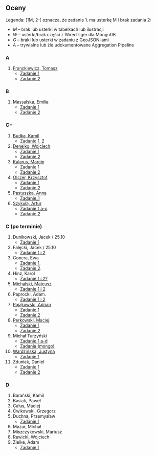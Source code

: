 ## Oceny

Legenda: [1M, 2-] oznacza, że zadanie 1. ma usterkę M i brak zadania 2:

* *M* – brak lub usterki w tabelkach lub ilustracji
* *W* – usterki/brak części z WiredTiger dla MongoDB
* *G* – braki lub usterki w zadaniu z GeoJSON-ami
* *A* – trywialne lub źle udokumentowane Aggregation Pipeline


### A

1. [Franckiewicz, Tomasz](https://github.com/tfranckiewicz/nosql "neo4j private repo")
    - [Zadanie 1](https://github.com/tfranckiewicz/nosql/tree/zadanie1)
    - [Zadanie 2](https://github.com/tfranckiewicz/nosql/tree/zadanie2)

### B

1. [Massalska, Emilia](https://github.com/emassalska/neo4j "neo4j")
    - [Zadanie 1](https://github.com/emassalska/mongoDb)
    - [Zadanie 2](https://github.com/emassalska/agregacje)

### C+

1. [Budka, Kamil](https://github.com/kbudka/Neo4J)
    - [Zadanie 1, 2](https://github.com/kbudka)
1. [Denejko, Wojciech](https://github.com/wdenejko/neo4j "neo4j repo")
    - [Zadanie 1](https://bitbucket.org/wdenejko/zadanie-1/overview)
    - [Zadanie 2](https://bitbucket.org/wdenejko/zadanie2/overview)
1. [Kalarus, Marcin](https://github.com/mkalarus/Neo4j-zal "neo4j repo")
    - [Zadanie 1](https://github.com/mkalarus/mongo_zad1)
    - [Zadanie 2](https://github.com/mkalarus/mongo_zad2)
1. [Olszer, Krzysztof](https://github.com/kolszer/Neo4j)
    - [Zadanie 1](https://bitbucket.org/kolszer/mongodb)
    - [Zadanie 2](https://bitbucket.org/kolszer/aggregationmongodb)
1. [Pastuszka, Anna](https://github.com/apastuszka/Neo4j "Baza Neo4j")
    - [Zadanie_1](https://github.com/apastuszka/EDA-Mongo)
1. [Szykuła, Artur](https://github.com/aszykula/Neo4j "neo4j private repo")
    - [Zadanie 1 a-c](https://github.com/aszykula/Neo4j/tree/master/zadanie1)
    - [Zadanie 2](https://github.com/aszykula/Neo4j/tree/master/zadanie2)

### C (po terminie)

1. Dunikowski, Jacek / 25.10
    - [Zadanie 1](https://github.com/jaca22/NOSQL)
1. Falęcki, Jacek / 25.10
   - [Zadanie 1 i 2](https://github.com/jfalecki/projekty)
1. Gonera, Ewa
   - [Zadanie 1](https://github.com/Estee/NoSQL/blob/master/Zadanie1.md),
   - [Zadanie 2](https://github.com/Estee/NoSQL/blob/master/Zadanie2.md).
1. Hinz, Karol
   - [Zadanie 1 i 2?](https://github.com/khinz/MongoDB)
1. [Michalski, Mateusz](https://github.com/matismatis93/neo4j "neo4j private repo")
   - [Zadanie 1 i 2](https://github.com/matismatis93/MongoDB)
1. Paprocki, Adam.
   - [Zadanie 1 i 2](https://bitbucket.org/wdenejko/zadanie3/overview)
1. [Pająkowski, Adrian](https://github.com/apajakowski/neo4j "neo4j public repo")
   - [Zadanie 1](https://github.com/apajakowski/zad1)
   - [Zadanie 2](https://github.com/apajakowski/zad2)
1. [Perkowski, Maciej](https://github.com/mperkowski/Neo4j "neo4j public")
   - [Zadanie 1](https://github.com/mperkowski/Mongo)
   - [Zadanie 2](https://github.com/mperkowski/AggregationPipeline)
1. Michał Turzyński
   - [Zadanie 1 a-d](https://bitbucket.org/michal-at-bb/mongo_zadania/overview)
   - [Zadania (mongo)](https://bitbucket.org/michal-at-bb/mongo_zadania)
1. [Wardzińska, Justyna](https://github.com/wardzinskaj/neo4jzadania "neo4j private repo")
   - [Zadanie 1](https://github.com/wardzinskaj/geojson)
1. Zduniak, Daniel
   - [Zadanie 1](https://github.com/dzduniak/NoSQL)
   - [Zadanie 2](https://github.com/dzduniak/NoSQL2)

### D

1. Barański, Kamil
1. Basiak, Paweł
1. Całus, Maciej
1. Ćwikowski, Grzegorz
1. Duchna, Przemysław
   - [Zadanie 1](https://github.com/pduchna/Cwiczenia)
1. Mazur, Michał
1. Miszczykowski, Mariusz
1. Rawicki, Wojciech
1. Zielke, Adam
   - [Zadanie 1](https://github.com/AdamZielke/zadanie1)
